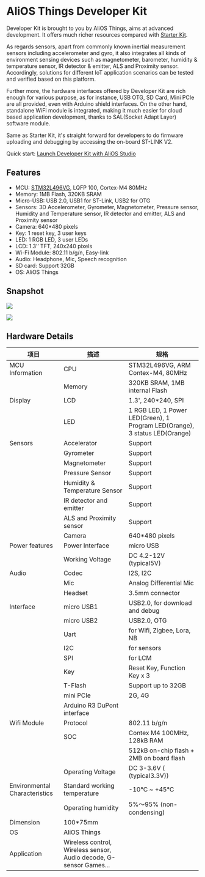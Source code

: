 # AliOS Things Developer Kit

Developer Kit is brought to you by AliOS Things, aims at advanced development. It offers much richer resources compared with [Starter Kit](starterkit.md).

As regards sensors, apart from commonly known inertial measurement sensors including accelerometer and gyro, it also integrates all kinds of environment sensing devices such as magnetometer, barometer, humidity & temperature sensor, IR detector & emitter, ALS and Proximity sensor. Accordingly, solutions for different IoT application scenarios can be tested and verified based on this platform.

Further more, the hardware interfaces offered by Developer Kit are rich enough for various purpose, as for instance, USB OTG, SD Card, Mini PCIe are all provided, even with Arduino shield interfaces. On the other hand, standalone WiFi module is integrated, making it much easier for cloud based application development, thanks to SAL(Socket Adapt Layer) software module.

Same as Starter Kit, it's straight forward for developers to do firmware uploading and debugging by accessing the on-board ST-LINK V2.

Quick start: [Launch Developer Kit with AliOS Studio](https://github.com/alibaba/AliOS-Things/wiki/Developer-Kit-Tutorial)

## Features

- MCU: [STM32L496VG](http://www.st.com/en/microcontrollers/stm32l496vg.html), LQFP 100, Cortex-M4 80MHz
- Memory: 1MB Flash, 320KB SRAM
- Micro-USB: USB 2.0, USB1 for ST-Link, USB2 for OTG
- Sensors: 3D Accelerometer, Gyrometer, Magnetometer, Pressure sensor, Humidity and Temperature sensor, IR detector and emitter, ALS and Proximity sensor
- Camera: 640*480 pixels
- Key: 1 reset key, 3 user keys
- LED: 1 RGB LED, 3 user LEDs
- LCD: 1.3’’ TFT, 240x240 pixels
- Wi-Fi Module: 802.11 b/g/n, Easy-link
- Audio: Headphone, Mic, Speech recognition
- SD card: Support 32GB
- OS: AliOS Things

## Snapshot

![](https://img.alicdn.com/tfs/TB1aX3gsNSYBuNjSspjXXX73VXa-2282-2844.jpg)

![](https://img.alicdn.com/tfs/TB1cwPwsFGWBuNjy0FbXXb4sXXa-2430-3254.jpg)

## Hardware Details

| **项目**                      | **描述**                                                     | **规格**                                                     |
| ----------------------------- | ------------------------------------------------------------ | ------------------------------------------------------------ |
| MCU Information               | CPU                                                          | STM32L496VG, ARM Contex-M4, 80MHz                            |
|                               | Memory                                                       | 320KB SRAM, 1MB internal Flash                               |
| Display                       | LCD                                                          | 1.3', 240*240, SPI                                           |
|                               | LED                                                          | 1 RGB LED, 1 Power LED(Green), 1 Program LED(Orange), 3 status LED(Orange) |
| Sensors                       | Accelerator                                                  | Support                                                      |
|                               | Gyrometer                                                    | Support                                                      |
|                               | Magnetometer                                                 | Support                                                      |
|                               | Pressure Sensor                                              | Support                                                      |
|                               | Humidity & Temperature Sensor                                | Support                                                      |
|                               | IR detector and emitter                                      | Support                                                      |
|                               | ALS and Proximity sensor                                     | Support                                                      |
|                               | Camera                                                       | 640*480 pixels                                               |
| Power features                | Power Interface                                              | micro USB                                                    |
|                               | Working Voltage                                              | DC 4.2-12V (typical5V)                                       |
| Audio                         | Codec                                                        | I2S, I2C                                                     |
|                               | Mic                                                          | Analog Differential Mic                                      |
|                               | Headset                                                      | 3.5mm connector                                              |
| Interface                     | micro USB1                                                   | USB2.0, for download and debug                               |
|                               | micro USB2                                                   | USB2.0, OTG                                                  |
|                               | Uart                                                         | for Wifi, Zigbee, Lora, NB                                   |
|                               | I2C                                                          | for sensors                                                  |
|                               | SPI                                                          | for LCM                                                      |
|                               | Key                                                          | Reset Key, Function Key x 3                                  |
|                               | T-Flash                                                      | Support up to 32GB                                           |
|                               | mini PCIe                                                    | 2G, 4G                                                       |
|                               | Arduino R3 DuPont interface                                  |                                                              |
| Wifi Module                   | Protocol                                                     | 802.11 b/g/n                                                 |
|                               | SOC                                                          | Contex M4 100MHz, 128kB RAM                                  |
|                               |                                                              | 512kB on-chip flash + 2MB on board flash                     |
|                               | Operating Voltage                                            | DC 3-3.6V ( (typical3.3V))                                   |
| Environmental Characteristics | Standard working temperature                                 | -10℃ ~ +45℃                                                  |
|                               | Operating humidity                                           | 5%～95% (non-condensing)                                     |
| Dimension                     | 100*75mm                                                     |                                                              |
| OS                            | AliOS Things                                                 |                                                              |
| Application                   | Wireless control, Wireless sensor, Audio decode, G-sensor Games... |                                                       ||
